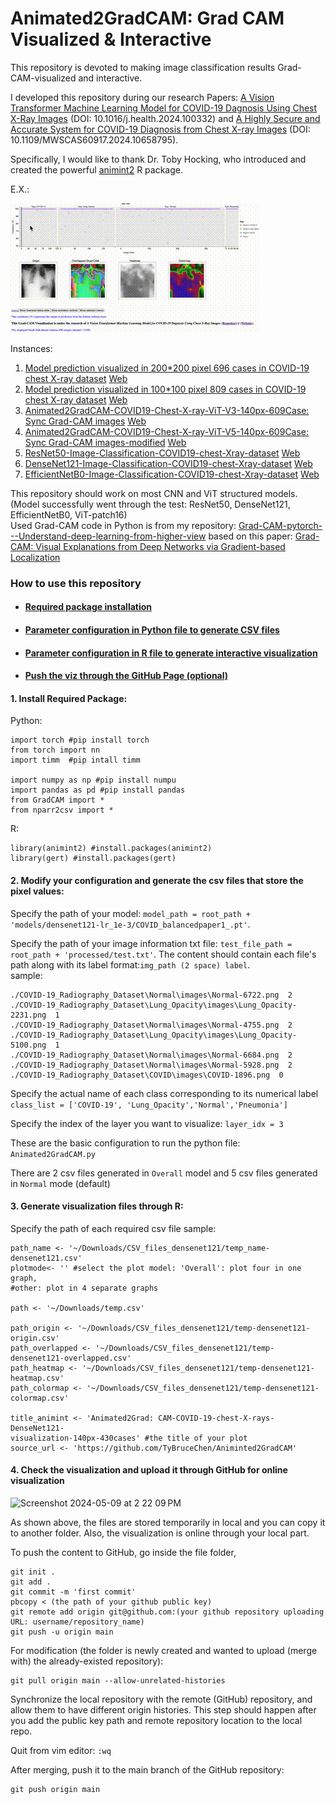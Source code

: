 # Animated2GradCAM:   Grad CAM Visualized & Interactive
This repository is devoted to making image classification results Grad-CAM-visualized and interactive.

I developed this repository during our research Papers: [A Vision Transformer Machine Learning Model for COVID-19 Dagnosis Using Chest X-Ray Images](https://github.com/TyBruceChen/Research-A-Fined-Tuned-ViT-for-COVID-19-Image-Auxiliary-Diagnosing/tree/main) (DOI: 10.1016/j.health.2024.100332) and [A Highly Secure and Accurate System for COVID-19 Diagnosis from Chest X-ray Images](https://github.com/TyBruceChen/AI-Telehealth-System-with-ViT-and-Kyper-Cryptography) (DOI: 10.1109/MWSCAS60917.2024.10658795).

Specifically, I would like to thank Dr. Toby Hocking, who introduced and created the powerful [animint2](https://github.com/animint/animint2) R package.

E.X.:

![gif](animated2gradcam-example.gif)

Instances:
1. [Model prediction visualized in 200*200 pixel 696 cases in COVID-19 chest X-ray dataset](https://github.com/TyBruceChen/Animated2GradCAM-COVID19-Chest-X-ray-ViT-V2-200px-696Case) [Web](https://github.com/TyBruceChen/Animated2GradCAM-COVID19-Chest-X-ray-ViT-V1-100px-809Case)
2. [Model prediction visualized in 100*100 pixel 809 cases in COVID-19 chest X-ray dataset](https://github.com/TyBruceChen/Animated2GradCAM-COVID19-Chest-X-ray-ViT-V1-100px-809Case) [Web](https://tybrucechen.github.io/Animated2GradCAM-COVID19-Chest-X-ray-ViT-V2-200px-696Case/)
3. [Animated2GradCAM-COVID19-Chest-X-ray-ViT-V3-140px-609Case: Sync Grad-CAM images](https://github.com/TyBruceChen/Animated2GradCAM-COVID19-Chest-X-ray-ViT-V3-140px-609Case) [Web](https://tybrucechen.github.io/Animated2GradCAM-COVID19-Chest-X-ray-ViT-V3-140px-609Case/)
4. [Animated2GradCAM-COVID19-Chest-X-ray-ViT-V5-140px-609Case: Sync Grad-CAM images-modified](https://github.com/TyBruceChen/Animated2GradCAM-COVID19-Chest-X-ray-ViT-V5-140px-609Case--Final) [Web](https://tybrucechen.github.io/Animated2GradCAM-COVID19-Chest-X-ray-ViT-V5-140px-609Case/)
5. [ResNet50-Image-Classification-COVID19-chest-Xray-dataset](https://github.com/TyBruceChen/TyBruceChen-Animated2GradCAM-COVID19-Chest-X-ray-ResNet50-140px-431Case) [Web](https://tybrucechen.github.io/TyBruceChen-Animated2GradCAM-COVID19-Chest-X-ray-ResNet50-140px-431Case/)
6. [DenseNet121-Image-Classification-COVID19-chest-Xray-dataset](https://github.com/TyBruceChen/Animated2GradCAM-COVID19-Chest-X-ray-DesnseNet121-140px-431Case) [Web](https://tybrucechen.github.io/Animated2GradCAM-COVID19-Chest-X-ray-DesnseNet121-140px-431Case/)
7. [EfficientNetB0-Image-Classification-COVID19-chest-Xray-dataset](https://github.com/TyBruceChen/Animated2GradCAM-COVID19-Chest-X-ray-EfficientNetB0-140px-431Case) [Web](https://tybrucechen.github.io/Animated2GradCAM-COVID19-Chest-X-ray-EfficientNetB0-140px-431Case/)

This repository should work on most CNN and ViT structured models. (Model successfully went through the test: ResNet50, DenseNet121, EfficientNetB0, ViT-patch16) <br>
Used Grad-CAM code in Python is from my repository: [Grad-CAM-pytorch---Understand-deep-learning-from-higher-view](https://github.com/TyBruceChen/Grad-CAM-pytorch---Understand-deep-learning-from-higher-view) based on this paper: [Grad-CAM: Visual Explanations from Deep Networks via Gradient-based Localization](https://arxiv.org/abs/1610.02391)

### How to use this repository ###

* #### [Required package installation](https://github.com/TyBruceChen/Animinted2GradCAM#1-install-required-package-)
* #### [Parameter configuration in Python file to generate CSV files](https://github.com/TyBruceChen/Animinted2GradCAM#2-modify-your-configuration-and-generate-the-csv-files-that-store-the-pixel-values)
* #### [Parameter configuration in R file to generate interactive visualization](https://github.com/TyBruceChen/Animinted2GradCAM#3-generate-visualization-files-through-r)
* #### [Push the viz through the GitHub Page (optional)](https://github.com/TyBruceChen/Animinted2GradCAM#4-check-the-visualization-and-upload-it-through-github-for-online-visualization)

#### 1. Install Required Package: <br>

Python:
```
import torch #pip install torch
from torch import nn
import timm  #pip intall timm

import numpy as np #pip install numpu
import pandas as pd #pip install pandas
from GradCAM import *
from nparr2csv import *
```
R:
```
library(animint2) #install.packages(animint2)
library(gert) #install.packages(gert)
```

#### 2. Modify your configuration and generate the csv files that store the pixel values:
Specify the path of your model: ```model_path = root_path + 'models/densenet121-lr_1e-3/COVID_balancedpaper1_.pt'```.

Specify the path of your image information txt file: ```test_file_path = root_path + 'processed/test.txt'```.
The content should contain each file's path along with its label format:```img_path (2 space) label```. <br>
sample:
```
./COVID-19_Radiography_Dataset\Normal\images\Normal-6722.png  2
./COVID-19_Radiography_Dataset\Lung_Opacity\images\Lung_Opacity-2231.png  1
./COVID-19_Radiography_Dataset\Normal\images\Normal-4755.png  2
./COVID-19_Radiography_Dataset\Lung_Opacity\images\Lung_Opacity-5100.png  1
./COVID-19_Radiography_Dataset\Normal\images\Normal-6684.png  2
./COVID-19_Radiography_Dataset\Normal\images\Normal-5928.png  2
./COVID-19_Radiography_Dataset\COVID\images\COVID-1896.png  0
```

Specify the actual name of each class corresponding to its numerical label ```class_list = ['COVID-19', 'Lung_Opacity','Normal','Pneumonia']```

Specify the index of the layer you want to  visualize: ```layer_idx = 3```

These are the basic configuration to run the python file: ```Animated2GradCAM.py```

There are 2 csv files generated in `Overall` model and 5 csv files generated in `Normal` mode (default)

#### 3. Generate visualization files through R:

Specify the path of each required csv file
sample:
```
path_name <- '~/Downloads/CSV_files_densenet121/temp_name-densenet121.csv'
plotmode<- '' #select the plot model: 'Overall': plot four in one graph, 
#other: plot in 4 separate graphs

path <- '~/Downloads/temp.csv'

path_origin <- '~/Downloads/CSV_files_densenet121/temp-densenet121-origin.csv'
path_overlapped <- '~/Downloads/CSV_files_densenet121/temp-densenet121-overlapped.csv'
path_heatmap <- '~/Downloads/CSV_files_densenet121/temp-densenet121-heatmap.csv'
path_colormap <- '~/Downloads/CSV_files_densenet121/temp-densenet121-colormap.csv'

title_animint <- 'Animated2Grad: CAM-COVID-19-chest-X-rays-DenseNet121-
visualization-140px-430cases' #the title of your plot
source_url <- 'https://github.com/TyBruceChen/Animinted2GradCAM' 
```

#### 4. Check the visualization and upload it through GitHub for online visualization
<img width="644" alt="Screenshot 2024-05-09 at 2 22 09 PM" src="https://github.com/TyBruceChen/Animinted2GradCAM/assets/152252677/8bbcf8a3-2f06-4670-bfee-e79f28dcc11f">

As shown above, the files are stored temporarily in local and you can copy it to another folder. Also, the visualization is online through your local part.

To push the content to GitHub, go inside the file folder,
```
git init .
git add .
git commit -m 'first commit'
pbcopy < (the path of your github public key)
git remote add origin git@github.com:(your github repository uploading URL: username/repository_name)
git push -u origin main
```

For modification (the folder is newly created and wanted to upload (merge with) the already-existed repository):
```
git pull origin main --allow-unrelated-histories
```
Synchronize the local repository with the remote (GitHub) repository, and allow them to have different origin histories. This step should happen after you add the public key path and remote repository location to the local repo.

Quit from vim editor: ```:wq```

After merging, push it to the main branch of the GitHub repository:
```
git push origin main
```

